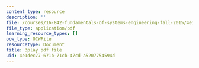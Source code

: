 ```yaml
---
content_type: resource
description: ''
file: /courses/16-842-fundamentals-of-systems-engineering-fall-2015/4e1dec77671b71cb47cda5207754594d_ScbSrUSbumo.pdf
file_type: application/pdf
learning_resource_types: []
ocw_type: OCWFile
resourcetype: Document
title: 3play pdf file
uid: 4e1dec77-671b-71cb-47cd-a5207754594d
---
```

